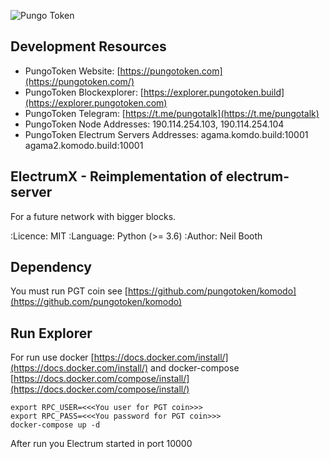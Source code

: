 ![Pungo Token](https://pungotoken.sale/images/token_logo.png)

## Development Resources

- PungoToken Website: [https://pungotoken.com](https://pungotoken.com/)
- PungoToken Blockexplorer: [https://explorer.pungotoken.build](https://explorer.pungotoken.com)
- PungoToken Telegram: [https://t.me/pungotalk](https://t.me/pungotalk)
- PungoToken Node Addresses:  190.114.254.103, 190.114.254.104
- PungoToken Electrum Servers Addresses: agama.komdo.build:10001 agama2.komodo.build:10001

## ElectrumX - Reimplementation of electrum-server

For a future network with bigger blocks.

  :Licence: MIT
  :Language: Python (>= 3.6)
  :Author: Neil Booth

## Dependency
You must run PGT coin see [https://github.com/pungotoken/komodo](https://github.com/pungotoken/komodo)

## Run Explorer

For run use docker [https://docs.docker.com/install/](https://docs.docker.com/install/) and docker-compose [https://docs.docker.com/compose/install/](https://docs.docker.com/compose/install/)
```
export RPC_USER=<<<You user for PGT coin>>>
export RPC_PASS=<<<You password for PGT coin>>>
docker-compose up -d
```

After run you Electrum started in port 10000



